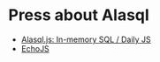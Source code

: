 # Press about Alasql

* [Alasql.js: In-memory SQL / Daily JS](http://dailyjs.com/2014/11/06/alasql/)
* [EchoJS](http://www.echojs.com/news/12205)
